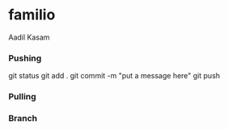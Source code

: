 # familio
Aadil Kasam

### Pushing
git status
git add .
git commit -m "put a message here"
git push


### Pulling



### Branch
